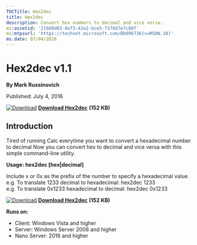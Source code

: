 ```yaml
--- 
TOCTitle: Hex2dec
title: Hex2dec
description: Convert hex numbers to decimal and vice versa.
ms:assetid: '219d0d03-8ef3-42e2-bce5-7370d7e7c88f'
ms:mtpsurl: 'https://technet.microsoft.com/Bb896736(v=MSDN.10)'
ms.date: 07/04/2016
---
```


Hex2dec v1.1
============

**By Mark Russinovich**

Published: July 4, 2016

[![Download](/media/landing/sysinternals/download_sm.png)](https://download.sysinternals.com/files/Hex2Dec.zip) [**Download Hex2dec**](https://download.sysinternals.com/files/Hex2Dec.zip) **(152 KB)**


## Introduction

Tired of running Calc everytime you want to convert a hexadecimal number
to decimal Now you can convert hex to decimal and vice versa with this
simple command-line utility.

**Usage: hex2dec \[hex|decimal\]**

Include x or 0x as the prefix of the number to specify a hexadecimal
value.  
e.g. To translate 1233 decimal to hexadecimal: hex2dec 1233  
e.g. To translate 0x1233 hexadecimal to decimal: hex2dec 0x1233

[![Download](/media/landing/sysinternals/download_sm.png)](https://download.sysinternals.com/files/Hex2Dec.zip) [**Download Hex2dec**](https://download.sysinternals.com/files/Hex2Dec.zip) **(152 KB)**

**Runs on:**

-   Client: Windows Vista and higher
-   Server: Windows Server 2008 and higher
-   Nano Server: 2016 and higher



